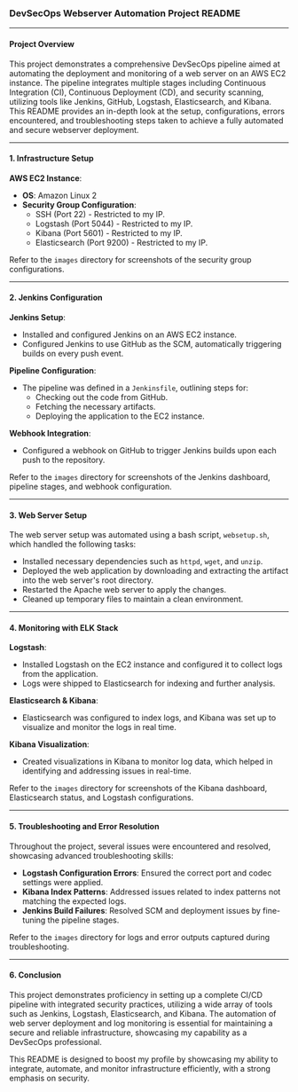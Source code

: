 ### DevSecOps Webserver Automation Project README

---

#### Project Overview

This project demonstrates a comprehensive DevSecOps pipeline aimed at automating the deployment and monitoring of a web server on an AWS EC2 instance. The pipeline integrates multiple stages including Continuous Integration (CI), Continuous Deployment (CD), and security scanning, utilizing tools like Jenkins, GitHub, Logstash, Elasticsearch, and Kibana. This README provides an in-depth look at the setup, configurations, errors encountered, and troubleshooting steps taken to achieve a fully automated and secure webserver deployment.

---

#### **1. Infrastructure Setup**

**AWS EC2 Instance**:
- **OS**: Amazon Linux 2
- **Security Group Configuration**:
    - SSH (Port 22) - Restricted to my IP.
    - Logstash (Port 5044) - Restricted to my IP.
    - Kibana (Port 5601) - Restricted to my IP.
    - Elasticsearch (Port 9200) - Restricted to my IP.

Refer to the `images` directory for screenshots of the security group configurations.

---

#### **2. Jenkins Configuration**

**Jenkins Setup**:
- Installed and configured Jenkins on an AWS EC2 instance.
- Configured Jenkins to use GitHub as the SCM, automatically triggering builds on every push event.

**Pipeline Configuration**:
- The pipeline was defined in a `Jenkinsfile`, outlining steps for:
    - Checking out the code from GitHub.
    - Fetching the necessary artifacts.
    - Deploying the application to the EC2 instance.

**Webhook Integration**:
- Configured a webhook on GitHub to trigger Jenkins builds upon each push to the repository.

Refer to the `images` directory for screenshots of the Jenkins dashboard, pipeline stages, and webhook configuration.

---

#### **3. Web Server Setup**

The web server setup was automated using a bash script, `websetup.sh`, which handled the following tasks:
- Installed necessary dependencies such as `httpd`, `wget`, and `unzip`.
- Deployed the web application by downloading and extracting the artifact into the web server's root directory.
- Restarted the Apache web server to apply the changes.
- Cleaned up temporary files to maintain a clean environment.

---

#### **4. Monitoring with ELK Stack**

**Logstash**:
- Installed Logstash on the EC2 instance and configured it to collect logs from the application.
- Logs were shipped to Elasticsearch for indexing and further analysis.

**Elasticsearch & Kibana**:
- Elasticsearch was configured to index logs, and Kibana was set up to visualize and monitor the logs in real time.

**Kibana Visualization**:
- Created visualizations in Kibana to monitor log data, which helped in identifying and addressing issues in real-time.

Refer to the `images` directory for screenshots of the Kibana dashboard, Elasticsearch status, and Logstash configurations.

---

#### **5. Troubleshooting and Error Resolution**

Throughout the project, several issues were encountered and resolved, showcasing advanced troubleshooting skills:
- **Logstash Configuration Errors**: Ensured the correct port and codec settings were applied.
- **Kibana Index Patterns**: Addressed issues related to index patterns not matching the expected logs.
- **Jenkins Build Failures**: Resolved SCM and deployment issues by fine-tuning the pipeline stages.

Refer to the `images` directory for logs and error outputs captured during troubleshooting.

---

#### **6. Conclusion**

This project demonstrates proficiency in setting up a complete CI/CD pipeline with integrated security practices, utilizing a wide array of tools such as Jenkins, Logstash, Elasticsearch, and Kibana. The automation of web server deployment and log monitoring is essential for maintaining a secure and reliable infrastructure, showcasing my capability as a DevSecOps professional.

This README is designed to boost my profile by showcasing my ability to integrate, automate, and monitor infrastructure efficiently, with a strong emphasis on security.

